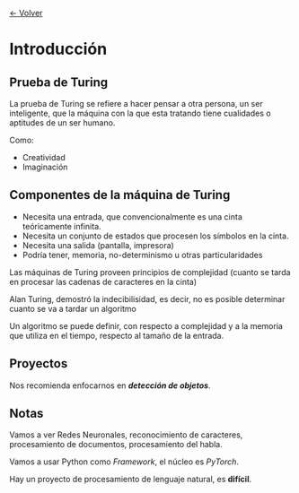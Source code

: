 [<- Volver](../InteligenciaArtificial.md)
# Introducción
## Prueba de Turing

La prueba de Turing se refiere a hacer pensar a otra persona, un ser inteligente, que la máquina con la que esta tratando tiene cualidades o aptitudes de un ser humano.

Como:
- Creatividad
- Imaginación
## Componentes de la máquina de Turing

- Necesita una entrada, que convencionalmente es una cinta teóricamente infinita.
- Necesita un conjunto de estados que procesen los símbolos en la cinta.
- Necesita una salida (pantalla, impresora)
- Podría tener, memoria, no-determinismo u otras particularidades

Las máquinas de Turing proveen principios de complejidad (cuanto se tarda en procesar las cadenas de caracteres en la cinta)

Alan Turing, demostró la indecibilisidad, es decir, no es posible determinar cuanto se va a tardar un algoritmo

Un algoritmo se puede definir, con respecto a complejidad y a la memoria que utiliza en el tiempo, respecto al tamaño de la entrada.

## Proyectos

Nos recomienda enfocarnos en ***detección de objetos***.

## Notas

Vamos a ver Redes Neuronales, reconocimiento de caracteres, procesamiento de documentos, procesamiento del habla.

Vamos a usar Python como *Framework*, el núcleo es *PyTorch*.

Hay un proyecto de procesamiento de lenguaje natural, es **difícil**.
